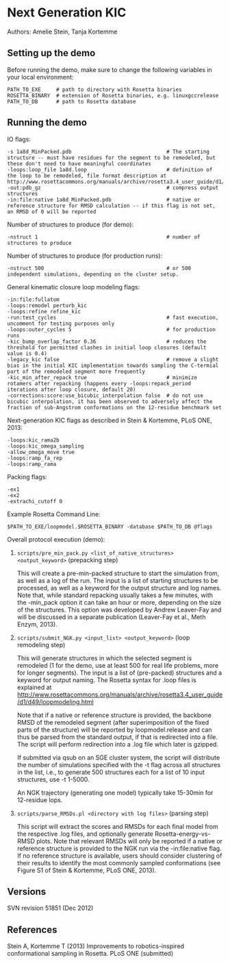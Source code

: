 Next Generation KIC
===================

Authors: Amelie Stein, Tanja Kortemme

Setting up the demo
-------------------

Before running the demo, make sure to change the following variables in your 
local environment:

    PATH_TO_EXE     # path to directory with Rosetta binaries
    ROSETTA_BINARY  # extension of Rosetta binaries, e.g. linuxgccrelease
    PATH_TO_DB      # path to Rosetta database

Running the demo
----------------

IO flags:

    -s 1a8d_MinPacked.pdb                               # The starting structure -- must have residues for the segment to be remodeled, but these don't need to have meaningful coordinates
    -loops:loop_file 1a8d.loop                          # definition of the loop to be remodeled, file format description at http://www.rosettacommons.org/manuals/archive/rosetta3.4_user_guide/d1/d49/loopmodeling.html
    -out:pdb_gz                                         # compress output structures
    -in:file:native 1a8d_MinPacked.pdb                  # native or reference structure for RMSD calculation -- if this flag is not set, an RMSD of 0 will be reported

Number of structures to produce (for demo):

    -nstruct 1                                          # number of structures to produce 

Number of structures to produce (for production runs):

    -nstruct 500                                        # or 500 independent simulations, depending on the cluster setup.

General kinematic closure loop modeling flags:

    -in:file:fullatom
    -loops:remodel perturb_kic
    -loops:refine refine_kic
    -run:test_cycles                                    # fast execution, uncomment for testing purposes only
    -loops:outer_cycles 5                               # for production runs
    -kic_bump_overlap_factor 0.36                       # reduces the threshold for permitted clashes in initial loop closures (default value is 0.4)
    -legacy_kic false                                   # remove a slight bias in the initial KIC implementation towards sampling the C-termial part of the remodeled segment more frequently
    -kic_min_after_repack true                          # minimize rotamers after repacking (happens every -loops:repack_period iterations after loop closure, default 20)
    -corrections:score:use_bicubic_interpolation false  # do not use bicubic interpolation, it has been observed to adversely affect the fraction of sub-Angstrom conformations on the 12-residue benchmark set

Next-generation KIC flags as described in Stein & Kortemme, PLoS ONE, 2013:

    -loops:kic_rama2b
    -loops:kic_omega_sampling
    -allow_omega_move true
    -loops:ramp_fa_rep
    -loops:ramp_rama

Packing flags:

    -ex1
    -ex2
    -extrachi_cutoff 0

Example Rosetta Command Line:

    $PATH_TO_EXE/loopmodel.$ROSETTA_BINARY -database $PATH_TO_DB @flags

Overall protocol execution (demo):

1.  `scripts/pre_min_pack.py <list_of_native_structures> <output_keyword>` (prepacking step)

    This will create a pre-min-packed structure to start the simulation from, 
    as well as a log of the run. The input is a list of starting structures to 
    be processed, as well as a keyword for the output structure and log names. 
    Note that, while standard repacking usually takes a few minutes, with the 
    -min_pack option it can take an hour or more, depending on the size of the 
    structures. This option was developed by Andrew Leaver-Fay and will be 
    discussed in a separate publication (Leaver-Fay et al., Meth Enzym, 2013).


2.  `scripts/submit_NGK.py <input_list> <output_keyword>` (loop remodeling step)

    This will generate structures in which the selected segment is remodeled (1 
    for the demo, use at least 500 for real life problems, more for longer 
    segments). The input is a list of (pre-packed) structures and a keyword for 
    output naming. The Rosetta syntax for .loop files is explained at 
    http://www.rosettacommons.org/manuals/archive/rosetta3.4_user_guide/d1/d49/loopmodeling.html

    Note that if a native or reference structure is provided, the backbone RMSD 
    of the remodeled segment (after superimposition of the fixed parts of the 
    structure) will be reported by loopmodel.release and can thus be parsed 
    from the standard output, if that is redirected into a file. The script 
    will perform redirection into a .log file which later is gzipped. 

    If submitted via qsub on an SGE cluster system, the script will distribute 
    the number of simulations specified with the -t flag across all structures 
    in the list, i.e., to generate 500 structures each for a list of 10 input 
    structures, use -t 1-5000.

    An NGK trajectory (generating one model) typically take 15-30min for 
    12-residue lops.

3.  `scripts/parse_RMSDs.pl <directory with log files>` (parsing step)

    This script will extract the scores and RMSDs for each final model from the 
    respective .log files, and optionally generate Rosetta-energy-vs-RMSD 
    plots. Note that relevant RMSDs will only be reported if a native or 
    reference structure is provided to the NGK run via the -in:file:native 
    flag. If no reference structure is available, users should consider 
    clustering of their results to identify the most commonly sampled 
    conformations (see Figure S1 of Stein & Kortemme, PLoS ONE, 2013).

Versions
--------

SVN revision 51851 (Dec 2012)

References
----------

Stein A, Kortemme T (2013) Improvements to robotics-inspired conformational 
sampling in Rosetta. PLoS ONE (submitted)

